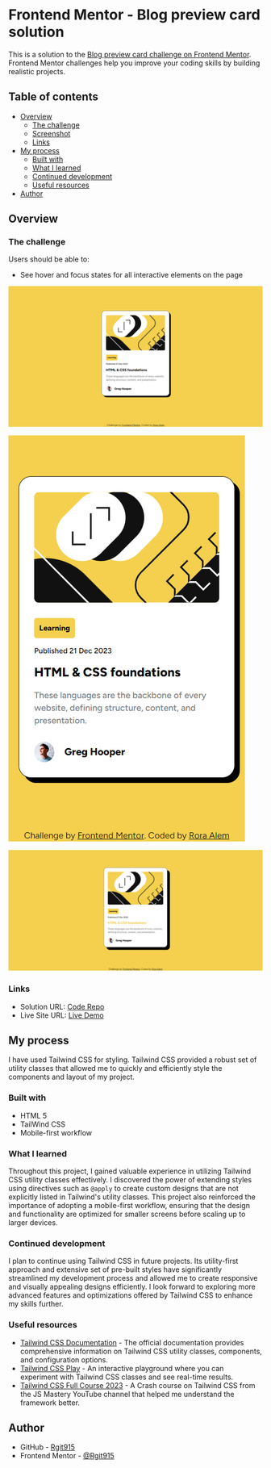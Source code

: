 # Frontend Mentor - Blog preview card solution

This is a solution to the [Blog preview card challenge on Frontend Mentor](https://www.frontendmentor.io/challenges/blog-preview-card-ckPaj01IcS). Frontend Mentor challenges help you improve your coding skills by building realistic projects.

## Table of contents

- [Overview](#overview)
  - [The challenge](#the-challenge)
  - [Screenshot](#screenshot)
  - [Links](#links)
- [My process](#my-process)
  - [Built with](#built-with)
  - [What I learned](#what-i-learned)
  - [Continued development](#continued-development)
  - [Useful resources](#useful-resources)
- [Author](#author)


## Overview

### The challenge

Users should be able to:

- See hover and focus states for all interactive elements on the page

![Desktop Preview](https://github.com/Rgit915/blog-preview-card/blob/master/assets/images/desktop-preview-MY-SOLUTION.png)

![Mobile Preview](https://github.com/Rgit915/blog-preview-card/blob/master/assets/images/mobile-preview-MY-SOLUTION.png)

![Active-states Preview](https://github.com/Rgit915/blog-preview-card/blob/master/assets/images/active-states-MY-SOLUTION.png)


### Links

- Solution URL: [Code Repo](https://github.com/Rgit915/blog-preview-card)
- Live Site URL: [Live Demo](https://rgit915.github.io/blog-preview-card/)

## My process

I have used Tailwind CSS for styling. Tailwind CSS provided a robust set of utility classes that allowed me to quickly and efficiently style the components and layout of my project.

### Built with

- HTML 5
- TailWind CSS
- Mobile-first workflow

### What I learned

Throughout this project, I gained valuable experience in utilizing Tailwind CSS utility classes effectively. I discovered the power of extending styles using directives such as `@apply` to create custom designs that are not explicitly listed in Tailwind's utility classes. This project also reinforced the importance of adopting a mobile-first workflow, ensuring that the design and functionality are optimized for smaller screens before scaling up to larger devices.


### Continued development

I plan to continue using Tailwind CSS in future projects. Its utility-first approach and extensive set of pre-built styles have significantly streamlined my development process and allowed me to create responsive and visually appealing designs efficiently. I look forward to exploring more advanced features and optimizations offered by Tailwind CSS to enhance my skills further.


### Useful resources

- [Tailwind CSS Documentation](https://tailwindcss.com/docs) - The official documentation provides comprehensive information on Tailwind CSS utility classes, components, and configuration options.
- [Tailwind CSS Play](https://play.tailwindcss.com/) - An interactive playground where you can experiment with Tailwind CSS classes and see real-time results.
- [Tailwind CSS Full Course 2023](https://www.youtube.com/watch?v=tS7upsfuxmo) - A Crash course on Tailwind CSS from the JS Mastery YouTube channel that helped me understand the framework better.

## Author

- GitHub - [Rgit915](https://github.com/Rgit915)
- Frontend Mentor - [@Rgit915](https://www.frontendmentor.io/profile/Rgit915)
